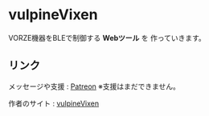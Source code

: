 # vulpineVixen

VORZE機器をBLEで制御する
**Webツール** を
作っていきます。

## リンク

メッセージや支援 : [Patreon](https://www.patreon.com/c/vulpine_vixen)
※支援はまだできません。

作者のサイト : [vulpineVixen](https://vulpine-vixen.com/)
